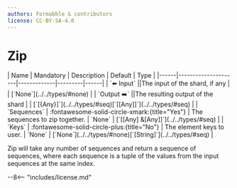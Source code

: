 ```yaml
---
authors: Formabble & contributors
license: CC-BY-SA-4.0
---
```



# Zip

<div class="sh-parameters" markdown="1">
| Name | Mandatory | Description | Default | Type |
|------|---------------------|-------------|---------|------|
| `⬅️ Input` ||The input of the shard, if any | | [`None`](../../types/#none) |
| `Output ➡️` ||The resulting output of the shard | | [`[{Any}]`](../../types/#seq)[`[[Any]]`](../../types/#seq) |
| `Sequences` | :fontawesome-solid-circle-xmark:{title="Yes"}  | The sequences to zip together. | `None` | [`[[Any] &[Any]]`](../../types/#seq) |
| `Keys` | :fontawesome-solid-circle-plus:{title="No"}  | The element keys to user. | `None` | [`None`](../../types/#none)[`[String]`](../../types/#seq) |

</div>

Zip will take any number of sequences and return a sequence of sequences, where each sequence is a tuple of the values from the input sequences at the same index.

--8<-- "includes/license.md"

